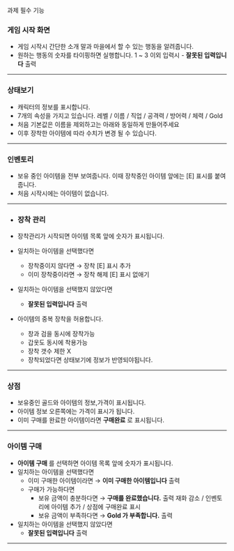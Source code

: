 과제 필수 기능

### 게임 시작 화면

- 게임 시작시 간단한 소개 말과 마을에서 할 수 있는 행동을 알려줍니다.
- 원하는 행동의 숫자를 타이핑하면 실행합니다. 
1 ~ 3 이외 입력시 - **잘못된 입력입니다** 출력
 -------------------------------------------------------------------------
 ### **상태보기**

- 캐릭터의 정보를 표시합니다.
- 7개의 속성을 가지고 있습니다.
레벨 / 이름 / 직업 / 공격력 / 방어력 / 체력 / Gold
- 처음 기본값은 이름을 제외하고는 아래와 동일하게 만들어주세요
- 이후 장착한 아이템에 따라 수치가 변경 될 수 있습니다.
-------------------------------------------------------------------------
### **인벤토리**

- 보유 중인 아이템을 전부 보여줍니다.
이때 장착중인 아이템 앞에는 [E] 표시를 붙여 줍니다.
- 처음 시작시에는 아이템이 없습니다.
-------------------------------------------------------------------------
- ### 장착 관리

- 장착관리가 시작되면 아이템 목록 앞에 숫자가 표시됩니다.
- 일치하는 아이템을 선택했다면
    - 장착중이지 않다면 → 장착
    [E] 표시 추가
    - 이미 장착중이라면 → 장착 해제
    [E] 표시 없애기
- 일치하는 아이템을 선택했지 않았다면
    - **잘못된 입력입니다** 출력
- 아이템의 중복 장착을 허용합니다.
    - 창과 검을 동시에 장착가능
    - 갑옷도 동시에 착용가능
    - 장착 갯수 제한 X
    - 장착되었다면 상태보기에 정보가 반영되야됩니다.
-------------------------------------------------------------------------
### 상점

- 보유중인 골드와 아이템의 정보,가격이 표시됩니다.
- 아이템 정보 오른쪽에는 가격이 표시가 됩니다.
- 이미 구매를 완료한 아이템이라면 **구매완료** 로 표시됩니다.
-------------------------------------------------------------------------
### 아이템 구매

- **아이템 구매** 를 선택하면 아이템 목록 앞에 숫자가 표시됩니다.
- 일치하는 아이템을 선택했다면
    - 이미 구매한 아이템이라면
    → **이미 구매한 아이템입니다** 출력
    - 구매가 가능하다면
        - 보유 금액이 충분하다면
        → **구매를 완료했습니다.** 출력
        재화 감소 / 인벤토리에 아이템 추가 / 상점에 구매완료 표시
        - 보유 금액이 부족하다면
        → **Gold 가 부족합니다.** 출력
- 일치하는 아이템을 선택했지 않았다면
    - **잘못된 입력입니다** 출력
-------------------------------------------------------------------------




